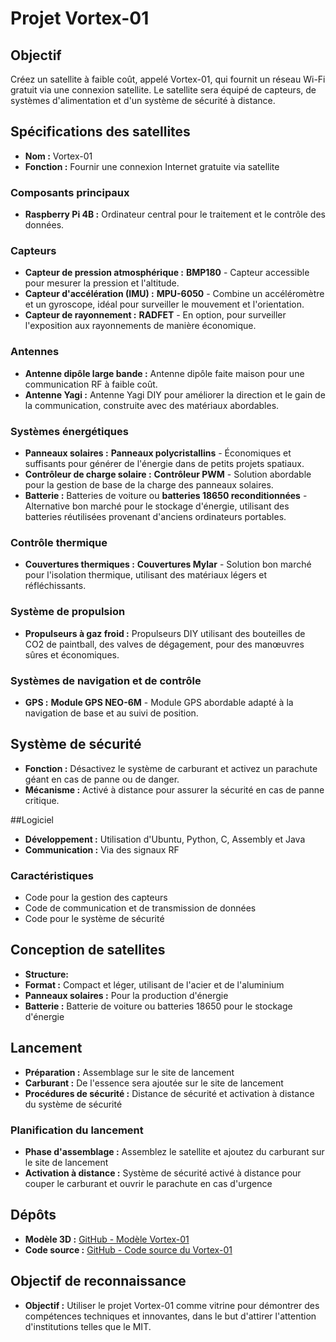 # Projet Vortex-01

## Objectif
Créez un satellite à faible coût, appelé Vortex-01, qui fournit un réseau Wi-Fi gratuit via une connexion satellite. Le satellite sera équipé de capteurs, de systèmes d'alimentation et d'un système de sécurité à distance.

## Spécifications des satellites

- **Nom :** Vortex-01
- **Fonction :** Fournir une connexion Internet gratuite via satellite

### Composants principaux

- **Raspberry Pi 4B :** Ordinateur central pour le traitement et le contrôle des données.

### Capteurs

- **Capteur de pression atmosphérique :** **BMP180** - Capteur accessible pour mesurer la pression et l'altitude.
- **Capteur d'accélération (IMU) :** **MPU-6050** - Combine un accéléromètre et un gyroscope, idéal pour surveiller le mouvement et l'orientation.
- **Capteur de rayonnement :** **RADFET** - En option, pour surveiller l'exposition aux rayonnements de manière économique.

### Antennes

- **Antenne dipôle large bande :** Antenne dipôle faite maison pour une communication RF à faible coût.
- **Antenne Yagi :** Antenne Yagi DIY pour améliorer la direction et le gain de la communication, construite avec des matériaux abordables.

### Systèmes énergétiques

- **Panneaux solaires :** **Panneaux polycristallins** - Économiques et suffisants pour générer de l'énergie dans de petits projets spatiaux.
- **Contrôleur de charge solaire :** **Contrôleur PWM** - Solution abordable pour la gestion de base de la charge des panneaux solaires.
- **Batterie :** Batteries de voiture ou **batteries 18650 reconditionnées** - Alternative bon marché pour le stockage d'énergie, utilisant des batteries réutilisées provenant d'anciens ordinateurs portables.

### Contrôle thermique

- **Couvertures thermiques :** **Couvertures Mylar** - Solution bon marché pour l'isolation thermique, utilisant des matériaux légers et réfléchissants.

### Système de propulsion

- **Propulseurs à gaz froid :** Propulseurs DIY utilisant des bouteilles de CO2 de paintball, des valves de dégagement, pour des manœuvres sûres et économiques.

### Systèmes de navigation et de contrôle

- **GPS :** **Module GPS NEO-6M** - Module GPS abordable adapté à la navigation de base et au suivi de position.

## Système de sécurité

- **Fonction :** Désactivez le système de carburant et activez un parachute géant en cas de panne ou de danger.
- **Mécanisme :** Activé à distance pour assurer la sécurité en cas de panne critique.

##Logiciel

- **Développement :** Utilisation d'Ubuntu, Python, C, Assembly et Java
- **Communication :** Via des signaux RF

### Caractéristiques

- Code pour la gestion des capteurs
- Code de communication et de transmission de données
- Code pour le système de sécurité

## Conception de satellites

- **Structure:**
 - **Format :** Compact et léger, utilisant de l'acier et de l'aluminium
 - **Panneaux solaires :** Pour la production d'énergie
 - **Batterie :** Batterie de voiture ou batteries 18650 pour le stockage d'énergie

## Lancement

- **Préparation :** Assemblage sur le site de lancement
- **Carburant :** De l'essence sera ajoutée sur le site de lancement
- **Procédures de sécurité :** Distance de sécurité et activation à distance du système de sécurité

### Planification du lancement

- **Phase d'assemblage :** Assemblez le satellite et ajoutez du carburant sur le site de lancement
- **Activation à distance :** Système de sécurité activé à distance pour couper le carburant et ouvrir le parachute en cas d'urgence

## Dépôts

- **Modèle 3D :** [GitHub - Modèle Vortex-01](https://github.com/Vortex-01/Model)
- **Code source :** [GitHub - Code source du Vortex-01](https://github.com/Vortex-01/Source-Code)

## Objectif de reconnaissance

- **Objectif :** Utiliser le projet Vortex-01 comme vitrine pour démontrer des compétences techniques et innovantes, dans le but d'attirer l'attention d'institutions telles que le MIT.
